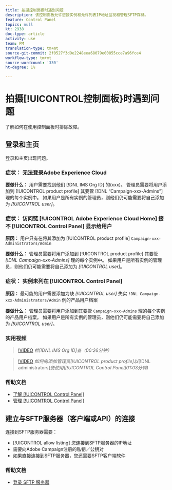 ```yaml
---
title: 拍摄控制面板时遇到问题
description: 该控制面板允许您按实例和允许列表IP地址监视和管理SFTP存储。
feature: Control Panel
topics: null
kt: 2938
doc-type: article
activity: use
team: PM
translation-type: tm+mt
source-git-commit: 2f0527f3d9e2248eea68079e00855cce7a96fce4
workflow-type: tm+mt
source-wordcount: '330'
ht-degree: 1%

---
```



# 拍摄[!UICONTROL控制面板}时遇到问题

了解如何在使用控制面板时排除故障。

## 登录和主页

登录和主页出现问题。

### 症状： 无法登录Adobe Experience Cloud

**要做什么：**
用户需要找到他们 [!DNL IMS Org ID] 的(xxx)。 管理员需要将用户添加到 [!UICONTROL product profile] 其要管 [!DNL “Campaign-xxx-Admins”] 理的每个实例中。 如果用户是所有实例的管理员，则他们仍可能需要将自己添加为 *[!UICONTROL user]*。

### 症状： 访问链 [!UICONTROL Adobe Experience Cloud Home] 接不 [!UICONTROL Control Panel] 显示给用户

**原因：**
用户只有在将其添加为 [!UICONTROL product profile] `Campaign-xxx-Administrators/Admin`

**要做什么：**
管理员需要将用户添加到 [!UICONTROL product profile] 其要管 *[!DNL Campaign-xxx-Admins]* 理的每个实例中。 如果用户是所有实例的管理员，则他们仍可能需要将自己添加为 *[!UICONTROL user]*。

### 症状： 实例未列在 [!UICONTROL Control Panel]

**原因：**
最可能的用户需要添加为缺 *[!UICONTROL user]* 失实 `!DNL Campaign-xxx-Administrators/Admin` 例的产品用户档案

**要做什么：**
管理员需要将用户添加到其要管 `Campaign-xxx-Admins` 理的每个实例的产品用户档案。 如果用户是所有实例的管理员，则他们仍可能需要将自己添加为 *[!UICONTROL user]*。

### 实用视频

>[!VIDEO](https://video.tv.adobe.com/v/27183?quality=12)
*检[!DNL IMS Org ID]查（00:26分钟）*

>[!VIDEO](https://video.tv.adobe.com/v/27147?quality=12)
*如何向添加管理员[!UICONTROL product profile]以&#x200B;*[!DNL administrators]*便使用([!UICONTROL Control Panel]01:03分钟)*

### 帮助文档

* [了解 [!UICONTROL Control Panel]](https://helpx.adobe.com/campaign/kb/control-panel-overview.html)
* [管理 [!UICONTROL Control Panel]](https://helpx.adobe.com/campaign/kb/control-panel-access.html)

## 建立与SFTP服务器（客户端或API）的连接

连接到SFTP服务器需要：

* [!UICONTROL allow listing] 您连接到SFTP服务器的IP地址
* 需要向Adobe Campaign注册的私钥／公钥对
* 如果直接连接到SFTP服务器，您还需要SFTP客户端软件

### 帮助文档

* [登录 SFTP 服务器](https://helpx.adobe.com/campaign/kb/control-panel-sftp.html#LoggingintoyourSFTPserver)

